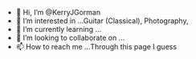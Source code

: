 - 👋 Hi, I’m @KerryJGorman
- 👀 I’m interested in ...Guitar (Classical), Photography, 
- 🌱 I’m currently learning ...
- 💞️ I’m looking to collaborate on ...
- 📫 How to reach me ...Through this page I guess

<!---
KerryJGorman/KerryJGorman is a ✨ special ✨ repository because its `README.md` (this file) appears on your GitHub profile.
You can click the Preview link to take a look at your changes.
--->
